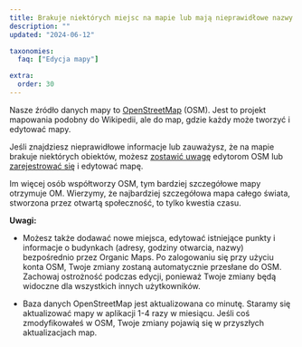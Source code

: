 ```yaml
---
title: Brakuje niektórych miejsc na mapie lub mają nieprawidłowe nazwy
description: ""
updated: "2024-06-12"

taxonomies:
  faq: ["Edycja mapy"]

extra:
  order: 30
---
```


Nasze źródło danych mapy to [OpenStreetMap](https://welcome.openstreetmap.org/) (OSM). Jest to projekt mapowania podobny do Wikipedii, ale do map, gdzie każdy może tworzyć i edytować mapy.

Jeśli znajdziesz nieprawidłowe informacje lub zauważysz, że na mapie brakuje niektórych obiektów, możesz [zostawić uwagę](https://www.openstreetmap.org/note/new) edytorom OSM lub [zarejestrować się](https://www.openstreetmap.org/user/new) i edytować mapę.

Im więcej osób współtworzy OSM, tym bardziej szczegółowe mapy otrzymuje OM. Wierzymy, że najbardziej szczegółowa mapa całego świata, stworzona przez otwartą społeczność, to tylko kwestia czasu.

**Uwagi:**

* Możesz także dodawać nowe miejsca, edytować istniejące punkty i informacje o budynkach (adresy, godziny otwarcia, nazwy) bezpośrednio przez Organic Maps. Po zalogowaniu się przy użyciu konta OSM, Twoje zmiany zostaną automatycznie przesłane do OSM. Zachowaj ostrożność podczas edycji, ponieważ Twoje zmiany będą widoczne dla wszystkich innych użytkowników.

* Baza danych OpenStreetMap jest aktualizowana co minutę. Staramy się aktualizować mapy w aplikacji 1-4 razy w miesiącu. Jeśli coś zmodyfikowałeś w OSM, Twoje zmiany pojawią się w przyszłych aktualizacjach map.
